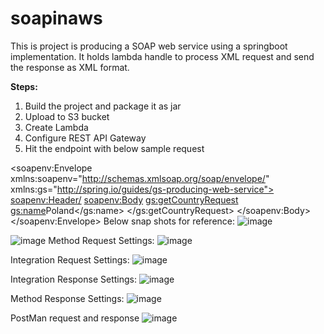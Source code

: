 # soapinaws
This is project is producing a SOAP web service using a springboot implementation.
It holds lambda handle to process XML request and send the response as XML format.

**Steps:**
1. Build the project and package it as jar
2. Upload to S3 bucket
3. Create Lambda
4. Configure REST API Gateway
5. Hit the endpoint with below sample request


<soapenv:Envelope xmlns:soapenv="http://schemas.xmlsoap.org/soap/envelope/" xmlns:gs="http://spring.io/guides/gs-producing-web-service">
   <soapenv:Header/>
   <soapenv:Body>
      <gs:getCountryRequest>
         <gs:name>Poland</gs:name>
      </gs:getCountryRequest>
   </soapenv:Body>
</soapenv:Envelope>
Below snap shots for reference:
![image](https://user-images.githubusercontent.com/38793410/126020415-23a420f9-457c-423f-861d-00ca1b1c2974.png)

![image](https://user-images.githubusercontent.com/38793410/126020691-8d8e991f-3939-45d9-9496-9cf7be45e2cd.png)
Method Request Settings:
![image](https://user-images.githubusercontent.com/38793410/126020743-712238c9-f031-413a-8029-692394402709.png)

Integration Request Settings:
![image](https://user-images.githubusercontent.com/38793410/126020717-8f99e74d-4a6d-49b2-b0fd-17e63dabb61b.png)

Integration Response Settings:
![image](https://user-images.githubusercontent.com/38793410/126020808-37cb6fd9-eb44-4cf4-ac8a-3ad680d3c5ce.png)

Method Response Settings:
![image](https://user-images.githubusercontent.com/38793410/126020853-12e82fe9-6a2a-414a-8e1c-ec42f0b739d0.png)


PostMan request and response
![image](https://user-images.githubusercontent.com/38793410/126020656-8e85072b-a7bd-4044-b1be-55811c29ce98.png)

